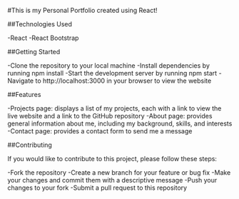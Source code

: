 #This is my Personal Portfolio created using React!

##Technologies Used

-React
-React Bootstrap

##Getting Started

-Clone the repository to your local machine
-Install dependencies by running npm install
-Start the development server by running npm start
-Navigate to http://localhost:3000 in your browser to view the website

##Features

-Projects page: displays a list of my projects, each with a link to view the live website and a link to the GitHub repository
-About page: provides general information about me, including my background, skills, and interests
-Contact page: provides a contact form to send me a message

##Contributing

If you would like to contribute to this project, please follow these steps:

-Fork the repository
-Create a new branch for your feature or bug fix
-Make your changes and commit them with a descriptive message
-Push your changes to your fork
-Submit a pull request to this repository
